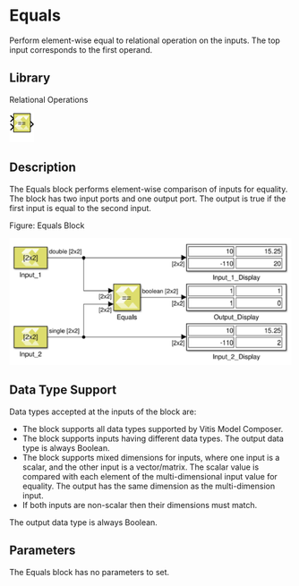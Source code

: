 # Equals

Perform element-wise equal to relational operation on the inputs. The
top input corresponds to the first operand.

## Library

Relational Operations

![](./Images/block.png)

## Description

The Equals block performs element-wise comparison of inputs for
equality. The block has two input ports and one output port. The output
is true if the first input is equal to the second input.

Figure: Equals Block

![](./Images/kvx1532103642824.png)

## Data Type Support

Data types accepted at the inputs of the block are:

- The block supports all data types supported by Vitis Model Composer.
- The block supports inputs having different data types. The output data
  type is always Boolean.
- The block supports mixed dimensions for inputs, where one input is a
  scalar, and the other input is a vector/matrix. The scalar value is
  compared with each element of the multi-dimensional input value for
  equality. The output has the same dimension as the multi-dimension
  input.
- If both inputs are non-scalar then their dimensions must match.

The output data type is always Boolean.

## Parameters

The Equals block has no parameters to set.
